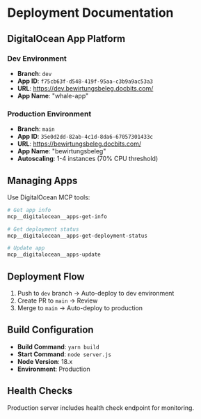 # Deployment Documentation

## DigitalOcean App Platform

### Dev Environment
- **Branch**: `dev`
- **App ID**: `f75cb63f-d548-419f-95aa-c3b9a9ac53a3`
- **URL**: https://dev.bewirtungsbeleg.docbits.com/
- **App Name**: "whale-app"

### Production Environment
- **Branch**: `main`
- **App ID**: `35e0d2dd-82ab-4c1d-8da6-67057301433c`
- **URL**: https://bewirtungsbeleg.docbits.com/
- **App Name**: "bewirtungsbeleg"
- **Autoscaling**: 1-4 instances (70% CPU threshold)

## Managing Apps

Use DigitalOcean MCP tools:
```bash
# Get app info
mcp__digitalocean__apps-get-info

# Get deployment status
mcp__digitalocean__apps-get-deployment-status

# Update app
mcp__digitalocean__apps-update
```

## Deployment Flow

1. Push to `dev` branch → Auto-deploy to dev environment
2. Create PR to `main` → Review
3. Merge to `main` → Auto-deploy to production

## Build Configuration

- **Build Command**: `yarn build`
- **Start Command**: `node server.js`
- **Node Version**: 18.x
- **Environment**: Production

## Health Checks

Production server includes health check endpoint for monitoring.
